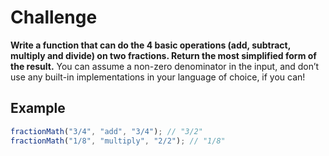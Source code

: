# Challenge

**Write a function that can do the 4 basic operations (add, subtract, multiply and divide) on two fractions. Return the most simplified form of the result.** You can assume a non-zero denominator in the input, and don’t use any built-in implementations in your language of choice, if you can!

## Example

```js
fractionMath("3/4", "add", "3/4"); // "3/2"
fractionMath("1/8", "multiply", "2/2"); // "1/8"
```
